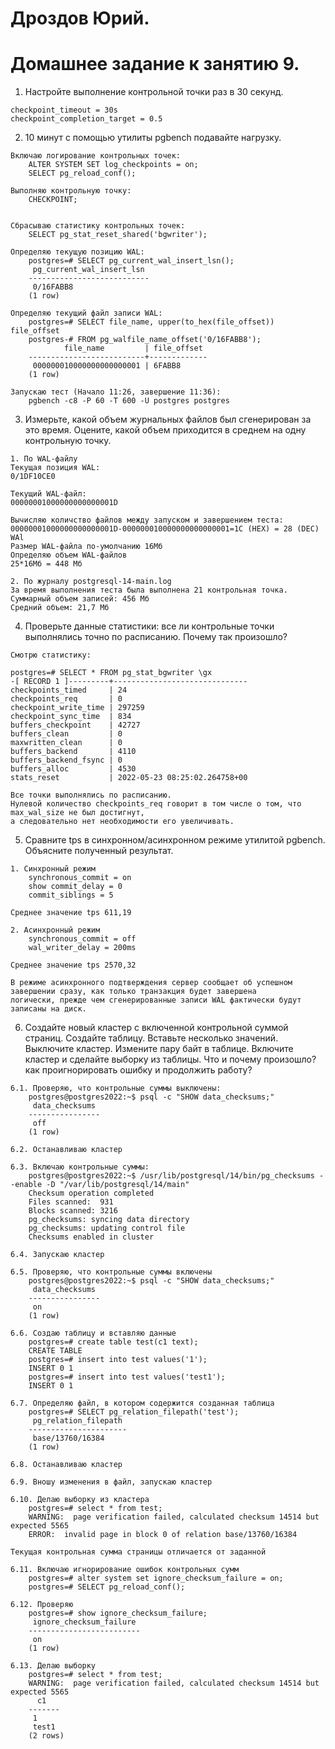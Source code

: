 # Дроздов Юрий.
# Домашнее задание к занятию 9.


1. Настройте выполнение контрольной точки раз в 30 секунд.
```
checkpoint_timeout = 30s
checkpoint_completion_target = 0.5

```
2. 10 минут c помощью утилиты pgbench подавайте нагрузку.
```
Включаю логирование контрольных точек:
    ALTER SYSTEM SET log_checkpoints = on;
    SELECT pg_reload_conf();

Выполняю контрольную точку:
    CHECKPOINT;


Сбрасываю статистику контрольных точек:
    SELECT pg_stat_reset_shared('bgwriter');

Определяю текущую позицию WAL:
    postgres=# SELECT pg_current_wal_insert_lsn();
     pg_current_wal_insert_lsn 
    ---------------------------
     0/16FABB8
    (1 row)

Определяю текущий файл записи WAL:
    postgres=# SELECT file_name, upper(to_hex(file_offset)) file_offset
    postgres-# FROM pg_walfile_name_offset('0/16FABB8');
            file_name         | file_offset 
    --------------------------+-------------
     000000010000000000000001 | 6FABB8
    (1 row)

Запускаю тест (Начало 11:26, завершение 11:36):
    pgbench -c8 -P 60 -T 600 -U postgres postgres
```


3. Измерьте, какой объем журнальных файлов был сгенерирован за это время. Оцените, какой объем приходится в среднем на одну контрольную точку.
```
1. По WAL-файлу
Текущая позиция WAL:
0/1DF10CE0

Текущий WAL-файл:
00000001000000000000001D

Вычисляю количство файлов между запуском и завершением теста:
00000001000000000000001D-000000010000000000000001=1C (HEX) = 28 (DEC) WAl
Размер WAL-файла по-умолчанию 16Мб
Определяю объем WAL-файлов
25*16Мб = 448 Мб

2. По журналу postgresql-14-main.log
За время выполнения теста была выполнена 21 контрольная точка.
Суммарный объем записей: 456 Мб
Средний объем: 21,7 Мб

```
4. Проверьте данные статистики: все ли контрольные точки выполнялись точно по расписанию. Почему так произошло?
```
Смотрю статистику:

postgres=# SELECT * FROM pg_stat_bgwriter \gx
-[ RECORD 1 ]---------+------------------------------
checkpoints_timed     | 24
checkpoints_req       | 0
checkpoint_write_time | 297259
checkpoint_sync_time  | 834
buffers_checkpoint    | 42727
buffers_clean         | 0
maxwritten_clean      | 0
buffers_backend       | 4110
buffers_backend_fsync | 0
buffers_alloc         | 4530
stats_reset           | 2022-05-23 08:25:02.264758+00

Все точки выполнялись по расписанию.
Нулевой количество checkpoints_req говорит в том числе о том, что max_wal_size не был достигнут, 
а следовательно нет необходимости его увеличивать.

```
5. Сравните tps в синхронном/асинхронном режиме утилитой pgbench. Объясните полученный результат.
```
1. Синхронный режим
    synchronous_commit = on
    show commit_delay = 0
    commit_siblings = 5

Среднее значение tps 611,19

2. Асинхронный режим
    synchronous_commit = off
    wal_writer_delay = 200ms

Среднее значение tps 2570,32

В режиме асинхронного подтверждения сервер сообщает об успешном завершении сразу, как только транзакция будет завершена 
логически, прежде чем сгенерированные записи WAL фактически будут записаны на диск.

```
6. Создайте новый кластер с включенной контрольной суммой страниц. Создайте таблицу. Вставьте несколько значений. Выключите кластер. Измените пару байт в таблице. Включите кластер и сделайте выборку из таблицы. Что и почему произошло? как проигнорировать ошибку и продолжить работу?
```
6.1. Проверяю, что контрольные суммы выключены:
    postgres@postgres2022:~$ psql -c "SHOW data_checksums;"
     data_checksums 
    ----------------
     off
    (1 row)

6.2. Останавливаю кластер

6.3. Включаю контрольные суммы:
    postgres@postgres2022:~$ /usr/lib/postgresql/14/bin/pg_checksums --enable -D "/var/lib/postgresql/14/main"
    Checksum operation completed
    Files scanned:  931
    Blocks scanned: 3216
    pg_checksums: syncing data directory
    pg_checksums: updating control file
    Checksums enabled in cluster

6.4. Запускаю кластер

6.5. Проверяю, что контрольные суммы включены
    postgres@postgres2022:~$ psql -c "SHOW data_checksums;"
     data_checksums 
    ----------------
     on
    (1 row)

6.6. Создаю таблицу и вставляю данные
    postgres=# create table test(c1 text);
    CREATE TABLE
    postgres=# insert into test values('1');
    INSERT 0 1
    postgres=# insert into test values('test1');
    INSERT 0 1

6.7. Определяю файл, в котором содержится созданная таблица
    postgres=# SELECT pg_relation_filepath('test');
     pg_relation_filepath 
    ----------------------
     base/13760/16384
    (1 row)

6.8. Останавливаю кластер

6.9. Вношу изменения в файл, запускаю кластер

6.10. Делаю выборку из кластера
    postgres=# select * from test;
    WARNING:  page verification failed, calculated checksum 14514 but expected 5565
    ERROR:  invalid page in block 0 of relation base/13760/16384

Текущая контрольная сумма страницы отличается от заданной

6.11. Включаю игнорирование ошибок контрольных сумм
    postgres=# alter system set ignore_checksum_failure = on;
    postgres=# SELECT pg_reload_conf();

6.12. Проверяю
    postgres=# show ignore_checksum_failure;
     ignore_checksum_failure 
    -------------------------
     on
    (1 row)

6.13. Делаю выборку
    postgres=# select * from test;
    WARNING:  page verification failed, calculated checksum 14514 but expected 5565
      c1   
    -------
     1
     test1
    (2 rows)
```
